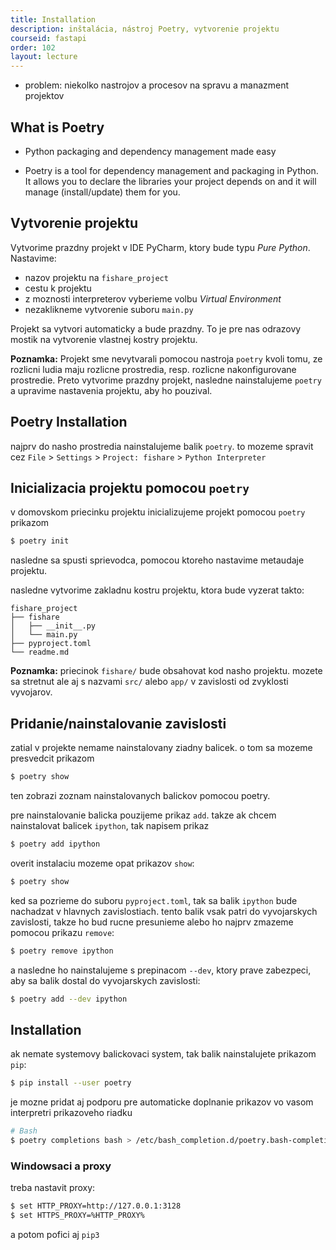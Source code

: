 ```yaml
---
title: Installation
description: inštalácia, nástroj Poetry, vytvorenie projektu
courseid: fastapi
order: 102
layout: lecture
---
```


* problem: niekolko nastrojov a procesov na spravu a manazment projektov


## What is Poetry

* Python packaging and dependency management made easy

* Poetry is a tool for dependency management and packaging in Python. It allows you to declare the libraries your project depends on and it will manage (install/update) them for you.



## Vytvorenie projektu

Vytvorime prazdny projekt v IDE PyCharm, ktory bude typu _Pure Python_. Nastavime:

* nazov projektu na `fishare_project`
* cestu k projektu
* z moznosti interpreterov vyberieme volbu _Virtual Environment_
* nezaklikneme vytvorenie suboru `main.py`

Projekt sa vytvori automaticky a bude prazdny. To je pre nas odrazovy mostik na vytvorenie vlastnej kostry projektu.

**Poznamka:** Projekt sme nevytvarali pomocou nastroja `poetry` kvoli tomu, ze rozlicni ludia maju rozlicne prostredia, resp. rozlicne nakonfigurovane prostredie. Preto vytvorime prazdny projekt, nasledne nainstalujeme `poetry` a upravime nastavenia projektu, aby ho pouzival.


## Poetry Installation

najprv do nasho prostredia nainstalujeme balik `poetry`. to mozeme spravit cez `File` > `Settings` > `Project: fishare` > `Python Interpreter`


## Inicializacia projektu pomocou `poetry`

v domovskom priecinku projektu inicializujeme projekt pomocou `poetry` prikazom

```bash
$ poetry init
```

nasledne sa spusti sprievodca, pomocou ktoreho nastavime metaudaje projektu.

nasledne vytvorime zakladnu kostru projektu, ktora bude vyzerat takto:

```
fishare_project
├── fishare
│   ├── __init__.py
│   └── main.py
├── pyproject.toml
└── readme.md
```

**Poznamka:** priecinok `fishare/` bude obsahovat kod nasho projektu. mozete sa stretnut ale aj s nazvami `src/` alebo `app/` v zavislosti od zvyklosti vyvojarov.


## Pridanie/nainstalovanie zavislosti

zatial v projekte nemame nainstalovany ziadny balicek. o tom sa mozeme presvedcit prikazom

```bash
$ poetry show
```

ten zobrazi zoznam nainstalovanych balickov pomocou poetry.

pre nainstalovanie balicka pouzijeme prikaz `add`. takze ak chcem nainstalovat balicek `ipython`, tak napisem prikaz

```bash
$ poetry add ipython
```

overit instalaciu mozeme opat prikazov `show`:

```bash
$ poetry show
```

ked sa pozrieme do suboru `pyproject.toml`, tak sa balik `ipython` bude nachadzat v hlavnych zavislostiach. tento balik vsak patri do vyvojarskych zavislosti, takze ho bud rucne presunieme alebo ho najprv zmazeme pomocou prikazu `remove`:

```bash
$ poetry remove ipython
```

a nasledne ho nainstalujeme s prepinacom `--dev`, ktory prave zabezpeci, aby sa balik dostal do vyvojarskych zavislosti:

```bash
$ poetry add --dev ipython
```




## Installation

ak nemate systemovy balickovaci system, tak balik nainstalujete prikazom `pip`:

```bash
$ pip install --user poetry
```

je mozne pridat aj podporu pre automaticke doplnanie prikazov vo vasom interpretri prikazoveho riadku

```bash
# Bash
$ poetry completions bash > /etc/bash_completion.d/poetry.bash-completion
```


### Windowsaci a proxy

treba nastavit proxy:

```bash
$ set HTTP_PROXY=http://127.0.0.1:3128
$ set HTTPS_PROXY=%HTTP_PROXY%
```

a potom pofici aj `pip3`

